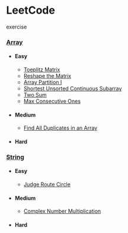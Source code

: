 # LeetCode

exercise


### [Array](https://github.com/103style/LeetCode/tree/master/Array)
  * #### Easy
    * [Toeplitz Matrix](https://github.com/103style/LeetCode/blob/master/Array/Toeplitz%20Matrix.md)
    * [Reshape the Matrix](https://github.com/103style/LeetCode/blob/master/Array/Reshape%20the%20Matrix.md)
    * [Array Partition I](https://github.com/103style/LeetCode/blob/master/Array/Array%20Partition%20I.md)
    * [Shortest Unsorted Continuous Subarray](https://github.com/103style/LeetCode/blob/master/Array/Shortest%20Unsorted%20Continuous%20Subarray.md)
    * [Two Sum](https://github.com/103style/LeetCode/blob/master/Array/Two%20Sum.md)
    * [Max Consecutive Ones](https://github.com/103style/LeetCode/blob/master/Array/Max%20Consecutive%20Ones.md)
  
  
  * #### Medium
    * [Find All Duplicates in an Array](https://github.com/103style/LeetCode/blob/master/Array/Find%20All%20Duplicates%20in%20an%20Array.md)
    
    
  * #### Hard

### [String](https://github.com/103style/LeetCode/tree/master/String)
  * #### Easy
    * [Judge Route Circle](https://github.com/103style/LeetCode/blob/master/String/Judge%20Route%20Circle.md)
    
  
  * #### Medium
    * [Complex Number Multiplication](https://github.com/103style/LeetCode/blob/master/String/Complex%20Number%20Multiplication.md)

  * #### Hard
